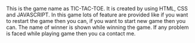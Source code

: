 This is the game name as TIC-TAC-TOE.
It is created by using HTML, CSS and JAVASCRIPT.
In this game lots of feature are provided like if you want to restart the game then you can, if you want to start new game then you can.
The name of winner is shown while winning the game.
If any problem is faced while playing game then you ca contact me.
